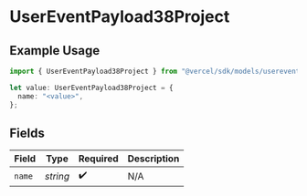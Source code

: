 # UserEventPayload38Project

## Example Usage

```typescript
import { UserEventPayload38Project } from "@vercel/sdk/models/userevent.js";

let value: UserEventPayload38Project = {
  name: "<value>",
};
```

## Fields

| Field              | Type               | Required           | Description        |
| ------------------ | ------------------ | ------------------ | ------------------ |
| `name`             | *string*           | :heavy_check_mark: | N/A                |